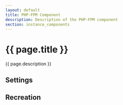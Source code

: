 ```yaml
---
layout: default
title: PHP-FPM Component
description: Description of the PHP-FPM component
section: instance_components
---
```


# {{ page.title }}
{{ page.description }}

## Settings


## Recreation

